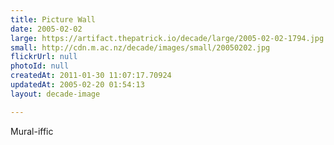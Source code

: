 ```yaml
---
title: Picture Wall
date: 2005-02-02
large: https://artifact.thepatrick.io/decade/large/2005-02-02-1794.jpg
small: http://cdn.m.ac.nz/decade/images/small/20050202.jpg
flickrUrl: null
photoId: null
createdAt: 2011-01-30 11:07:17.70924
updatedAt: 2005-02-20 01:54:13
layout: decade-image

---
```

Mural-iffic
